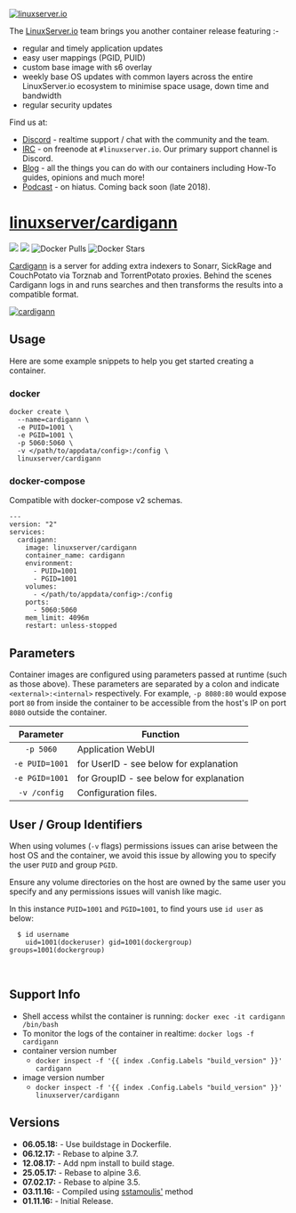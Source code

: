 <a href="https://linuxserver.io" rel="linuxserver.io">![linuxserver.io](https://raw.githubusercontent.com/linuxserver/docker-templates/master/linuxserver.io/img/linuxserver_medium.png)</a>

The [LinuxServer.io](https://linuxserver.io) team brings you another container release featuring :-

 * regular and timely application updates
 * easy user mappings (PGID, PUID)
 * custom base image with s6 overlay
 * weekly base OS updates with common layers across the entire LinuxServer.io ecosystem to minimise space usage, down time and bandwidth
 * regular security updates

Find us at:
* [Discord](https://discord.gg/YWrKVTn) - realtime support / chat with the community and the team.
* [IRC](https://irc.linuxserver.io) - on freenode at `#linuxserver.io`. Our primary support channel is Discord.
* [Blog](https://blog.linuxserver.io) - all the things you can do with our containers including How-To guides, opinions and much more!
* [Podcast](https://podcast.linuxserver.io) - on hiatus. Coming back soon (late 2018).

# [linuxserver/cardigann](https://github.com/linuxserver/docker-cardigann)
[![](https://images.microbadger.com/badges/version/linuxserver/cardigann.svg)](https://microbadger.com/images/linuxservercardigann "Get your own version badge on microbadger.com")
[![](https://images.microbadger.com/badges/image/linuxserver/cardigann.svg)](https://microbadger.com/images/linuxserver/cardigann "Get your own version badge on microbadger.com")
![Docker Pulls](https://img.shields.io/docker/pulls/linuxserver/cardigann.svg)
![Docker Stars](https://img.shields.io/docker/stars/linuxserver/cardigann.svg)

[Cardigann](https://github.com/cardigann/cardigann) is a server for adding extra indexers to Sonarr, SickRage and CouchPotato via Torznab and TorrentPotato proxies. Behind the scenes Cardigann logs in and runs searches and then transforms the results into a compatible format. 

<a href="https://github.com/cardigann/cardigann" rel="cardigann">![cardigann](https://raw.githubusercontent.com/linuxserver/docker-templates/master/linuxserver.io/img/cardigann.png)</a>

## Usage

Here are some example snippets to help you get started creating a container.

### docker

```
docker create \
  --name=cardigann \
  -e PUID=1001 \
  -e PGID=1001 \
  -p 5060:5060 \
  -v </path/to/appdata/config>:/config \
  linuxserver/cardigann
```


### docker-compose

Compatible with docker-compose v2 schemas.

```
---
version: "2"
services:
  cardigann:
    image: linuxserver/cardigann
    container_name: cardigann
    environment:
      - PUID=1001
      - PGID=1001
    volumes:
      - </path/to/appdata/config>:/config
    ports:
      - 5060:5060
    mem_limit: 4096m
    restart: unless-stopped
```

## Parameters

Container images are configured using parameters passed at runtime (such as those above). These parameters are separated by a colon and indicate `<external>:<internal>` respectively. For example, `-p 8080:80` would expose port `80` from inside the container to be accessible from the host's IP on port `8080` outside the container.

| Parameter | Function |
| :----: | --- |
| `-p 5060` | Application WebUI |
| `-e PUID=1001` | for UserID - see below for explanation |
| `-e PGID=1001` | for GroupID - see below for explanation |
| `-v /config` | Configuration files. |

## User / Group Identifiers

When using volumes (`-v` flags) permissions issues can arise between the host OS and the container, we avoid this issue by allowing you to specify the user `PUID` and group `PGID`.

Ensure any volume directories on the host are owned by the same user you specify and any permissions issues will vanish like magic.

In this instance `PUID=1001` and `PGID=1001`, to find yours use `id user` as below:

```
  $ id username
    uid=1001(dockeruser) gid=1001(dockergroup) groups=1001(dockergroup)
```

&nbsp;


## Support Info

* Shell access whilst the container is running: `docker exec -it cardigann /bin/bash`
* To monitor the logs of the container in realtime: `docker logs -f cardigann`
* container version number 
  * `docker inspect -f '{{ index .Config.Labels "build_version" }}' cardigann`
* image version number
  * `docker inspect -f '{{ index .Config.Labels "build_version" }}' linuxserver/cardigann`

## Versions

* **06.05.18:** - Use buildstage in Dockerfile.
* **06.12.17:** - Rebase to alpine 3.7.
* **12.08.17:** - Add npm install to build stage.
* **25.05.17:** - Rebase to alpine 3.6.
* **07.02.17:** - Rebase to alpine 3.5.
* **03.11.16:** - Compiled using [sstamoulis'](https://github.com/sstamoulis) method
* **01.11.16:** - Initial Release.

